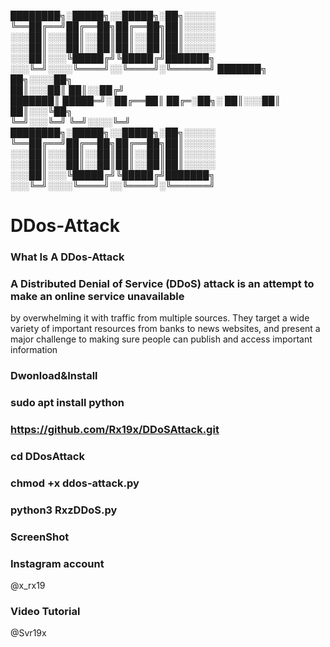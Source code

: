  ████████╗░█████╗░░█████╗░██╗░░░░░
╚══██╔══╝██╔══██╗██╔══██╗██║░░░░░
░░░██║░░░██║░░██║██║░░██║██║░░░░░
░░░██║░░░██║░░██║██║░░██║██║░░░░░
░░░██║░░░╚█████╔╝╚█████╔╝███████╗
░░░╚═╝░░░░╚════╝░░╚════╝░╚══════╝
     ███████╗  ██╗░░░░██╗                                        
     ██║░░░██║  ██║░░██╔╝                                     
     ███████║    █████═╝░
     ██╔══██║   ██╔═░██╗░
     ██║░░░██║ ██║░░░╚██╗       
     ╚═╝░░░╚═╝ ╚═╝░░░░╚═╝   
 ████████╗░█████╗░░█████╗░██╗░░░░░
╚══██╔══╝██╔══██╗██╔══██╗██║░░░░░
░░░██║░░░██║░░██║██║░░██║██║░░░░░
░░░██║░░░██║░░██║██║░░██║██║░░░░░
░░░██║░░░╚█████╔╝╚█████╔╝███████╗
░░░╚═╝░░░░╚════╝░░╚════╝░╚══════╝


# DDos-Attack 
### What Is A DDos-Attack

### A Distributed Denial of Service (DDoS) attack is an attempt to make an online service unavailable 
by overwhelming it with traffic from multiple sources. They target a wide variety of important resources
from banks to news websites, and present a major challenge to making sure people can publish and access important information

### Dwonload&Install

### sudo apt install python

### https://github.com/Rx19x/DDoSAttack.git

### cd DDosAttack

### chmod +x ddos-attack.py

### python3 RxzDDoS.py

### ScreenShot 


### Instagram account 

 @x_rx19

### Video Tutorial

 @Svr19x

